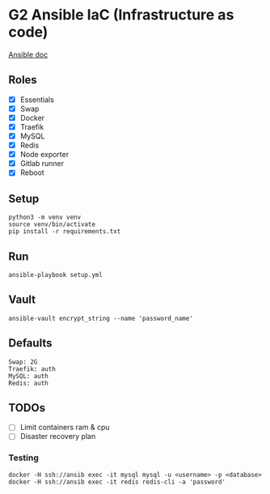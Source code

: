 # G2 Ansible IaC (Infrastructure as code)

[Ansible doc](https://docs.ansible.com/ansible/latest/installation_guide/intro_installation.html)

## Roles
- [x] Essentials
- [x] Swap
- [x] Docker
- [x] Traefik
- [x] MySQL
- [x] Redis
- [x] Node exporter
- [x] Gitlab runner
- [x] Reboot

## Setup
```
python3 -m venv venv
source venv/bin/activate
pip install -r requirements.txt
```

## Run
```
ansible-playbook setup.yml
```

## Vault
```
ansible-vault encrypt_string --name 'password_name'
```

## Defaults
```
Swap: 2G
Traefik: auth
MySQL: auth
Redis: auth
```

## TODOs
- [ ] Limit containers ram & cpu
- [ ] Disaster recovery plan

### Testing
```
docker -H ssh://ansib exec -it mysql mysql -u <username> -p <database>
docker -H ssh://ansib exec -it redis redis-cli -a 'password'
```
